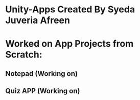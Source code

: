 # Unity-Apps Created By Syeda Juveria Afreen

# Worked on App Projects from Scratch:

## Notepad (Working on)

## Quiz APP (Working on)
